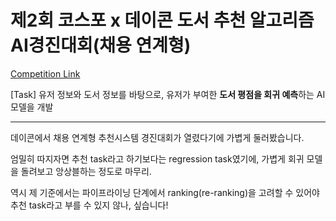 # 제2회 코스포 x 데이콘 도서 추천 알고리즘 AI경진대회(채용 연계형)

[Competition Link](https://dacon.io/competitions/official/236093/overview/description)    

[Task] 유저 정보와 도서 정보를 바탕으로, 유저가 부여한 **도서 평점을 회귀 예측**하는 AI 모델을 개발

---

데이콘에서 채용 연계형 추천시스템 경진대회가 열렸다기에 가볍게 둘러봤습니다.

엄밀히 따지자면 추천 task라고 하기보다는 regression task였기에, 
가볍게 회귀 모델을 돌려보고 앙상블하는 정도로 마무리.

역시 제 기준에서는 파이프라이닝 단계에서 ranking(re-ranking)을 고려할 수 있어야 추천 task라고 부를 수 있지 않나, 싶습니다!